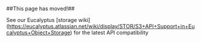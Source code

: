 ##This page has moved!##

See our Eucalyptus [storage wiki] (https://eucalyptus.atlassian.net/wiki/display/STOR/S3+API+Support+in+Eucalyptus+Object+Storage) for the latest API compatibility